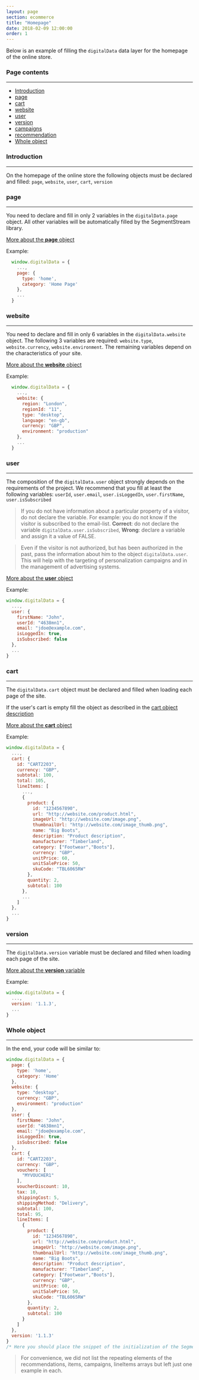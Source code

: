```yaml
---
layout: page
section: ecommerce
title: "Homepage"
date: 2018-02-09 12:00:00
order: 1
---
```


Below is an example of filling the `digitalData` data layer for the homepage of the online store.

### Page contents
------
<ul class="page-navigation">
  <li><a href="#introduction">Introduction</a></li>
  <li><a href="#page">page</a></li>
  <li><a href="#cart">cart</a></li>
  <li><a href="#website">website</a></li>
  <li><a href="#user">user</a></li>
  <li><a href="#version">version</a></li>
  <li><a href="#campaigns">campaigns</a></li>
  <li><a href="#recommendation">recommendation</a></li>
  <li><a href="#wholeObject">Whole object</a></li>
</ul>

### <a name="introduction"></a>Introduction
------
On the homepage of the online store the following objects must be declared and filled: `page`, `website`, `user`, `cart`, `version`


### <a name="page"></a>page
------
You need to declare and fill in only 2 variables in the `digitalData.page` object. All other variables will be automatically filled by the SegmentStream library.

[More about the **page** object](/digitaldata/page)

Example:
```javascript
  window.digitalData = {
    ...,
    page: {
      type: 'home',
      category: 'Home Page'
    },
    ...
  }
```

### <a name="website"></a>website
------
You need to declare and fill in only 6 variables in the `digitalData.website` object. The following 3 variables are required: `website.type`,` website.currency`, `website.environment`. The remaining variables depend on the characteristics of your site.

[More about the **website** object](/digitaldata/website)

Example:
```javascript
  window.digitalData = {
    ...,
    website: {
      region: "London",
      regionId: "11",
      type: "desktop",
      language: "en-gb",
      currency: "GBP",
      environment: "production"
    },
    ...
  }
```

### <a name="user"></a>user
------
The composition of the `digitalData.user` object strongly depends on the requirements of the project. We recommend that you fill at least the following variables: `userId`, `user.email`, `user.isLoggedIn`, `user.firstName`, `user.isSubscribed`

>If you do not have information about a particular property of a visitor, do not declare the variable. For example: you do not know if the visitor is subscribed to the email-list. **Correct**: do not declare the variable `digitalData.user.isSubscribed`, **Wrong**: declare a variable and assign it a value of FALSE.

>Even if the visitor is not authorized, but has been authorized in the past, pass the information about him to the object `digitalData.user`. This will help with the targeting of personalization campaigns and in the management of advertising systems.

[More about the **user** object](/digitaldata/user)

Example:
```javascript
window.digitalData = {
  ...,
  user: {
    firstName: "John",
    userId: "4638mn1",
    email: "jdoe@example.com",
    isLoggedIn: true,
    isSubscribed: false
  },
  ...
}
```

### <a name="cart"></a>cart
------
The `digitalData.cart` object must be declared and filled when loading each page of the site.

If the user's cart is empty fill the object as described in the [cart object description](/digitaldata/cart#0)

[More about the **cart** object](/digitaldata/cart)

Example:
```javascript
window.digitalData = {
  ...,
  cart: {
    id: "CART2203",
    currency: "GBP",
    subtotal: 100,
    total: 105,
    lineItems: [
      ...,
      {
        product: {
          id: "1234567890",
          url: "http://website.com/product.html",
          imageUrl: "http://website.com/image.png",
          thumbnailUrl: "http://website.com/image_thumb.png",
          name: "Big Boots",
          description: "Product description",
          manufacturer: "Timberland",
          category: ["Footwear","Boots"],
          currency: "GBP",
          unitPrice: 60,
          unitSalePrice: 50,
          skuCode: "TBL6065RW"
        },
        quantity: 2,
        subtotal: 100
      },
      ...
    ]
  },
  ...
}
```

### <a name="version"></a>version
------
The `digitalData.version` variable must be declared and filled when loading each page of the site.

[More about the **version** variable](/digitaldata/standard-version)

Example:
```javascript
window.digitalData = {
  ...,
  version: '1.1.3',
  ...
}
```

### <a name="wholeObject"></a>Whole object
------
In the end, your code will be similar to:
```javascript
window.digitalData = {
  page: {
    type: 'home',
    category: 'Home'
  },
  website: {
    type: "desktop",
    currency: "GBP",
    environment: "production"
  },
  user: {
    firstName: "John",
    userId: "4638mn1",
    email: "jdoe@example.com",
    isLoggedIn: true,
    isSubscribed: false
  },
  cart: {
    id: "CART2203",
    currency: "GBP",
    vouchers: [
      "MYVOUCHER1"
    ],
    voucherDiscount: 10,
    tax: 10,
    shippingCost: 5,
    shippingMethod: "Delivery",
    subtotal: 100,
    total: 95,
    lineItems: [
      {
        product: {
          id: "1234567890",
          url: "http://website.com/product.html",
          imageUrl: "http://website.com/image.png",
          thumbnailUrl: "http://website.com/image_thumb.png",
          name: "Big Boots",
          description: "Product description",
          manufacturer: "Timberland",
          category: ["Footwear","Boots"],
          currency: "GBP",
          unitPrice: 60,
          unitSalePrice: 50,
          skuCode: "TBL6065RW"
        },
        quantity: 2,
        subtotal: 100
      }
    ]
  },
  version: '1.1.3'
}
/* Here you should place the snippet of the initialization of the SegmentStream library */
```

>For convenience, we did not list the repeating elements of the recommendations, items, campaigns, lineItems arrays but left just one example in each.
